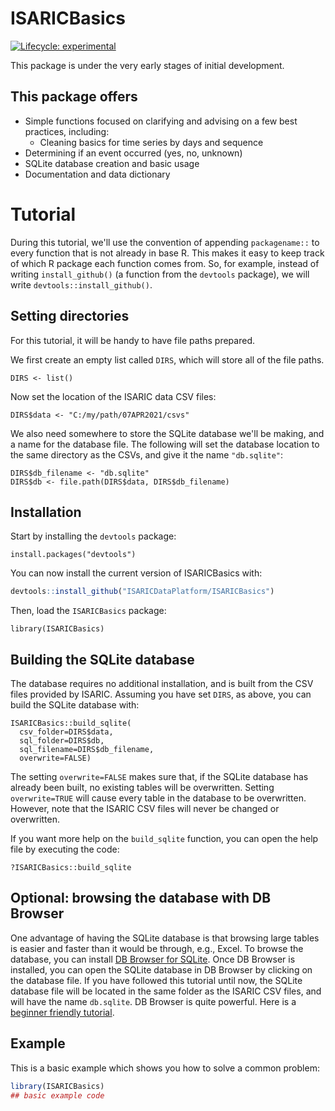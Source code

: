 # ISARICBasics

<!-- badges: start -->
[![Lifecycle: experimental](https://img.shields.io/badge/lifecycle-experimental-orange.svg)](https://lifecycle.r-lib.org/articles/stages.html#experimental)
<!-- badges: end -->

This package is under the very early stages of initial development.

## This package offers

* Simple functions focused on clarifying and advising on a few best practices, including:
  * Cleaning basics for time series by days and sequence
* Determining if an event occurred (yes, no, unknown)
* SQLite database creation and basic usage
* Documentation and data dictionary

# Tutorial

During this tutorial, we'll use the convention of appending `packagename::` to
every function that is not already in base R. This makes it easy to keep track
of which R package each function comes from. So, for example, instead of 
writing `install_github()` (a function from the `devtools` package), we will
write `devtools::install_github()`.

## Setting directories

For this tutorial, it will be handy to have file paths prepared.

We first create an empty list called `DIRS`, which will store all of the file
paths.

```
DIRS <- list()
```

Now set the location of the ISARIC data CSV files:

```
DIRS$data <- "C:/my/path/07APR2021/csvs"
```

We also need somewhere to store the SQLite database we'll be making, and a name 
for the database file. The following will set the database location to the 
same directory as the CSVs, and give it the name `"db.sqlite"`:

```
DIRS$db_filename <- "db.sqlite"
DIRS$db <- file.path(DIRS$data, DIRS$db_filename)
```

## Installation

Start by installing the `devtools` package:

```
install.packages("devtools")
```

You can now install the current version of ISARICBasics with:

``` r
devtools::install_github("ISARICDataPlatform/ISARICBasics")
```

Then, load the `ISARICBasics` package:

```
library(ISARICBasics)
```

## Building the SQLite database

The database requires no additional installation, and is built from
the CSV files provided by ISARIC. Assuming you have set `DIRS`, as above,
you can build the SQLite database with:

```
ISARICBasics::build_sqlite(
  csv_folder=DIRS$data,
  sql_folder=DIRS$db,
  sql_filename=DIRS$db_filename,
  overwrite=FALSE)
```

The setting `overwrite=FALSE` makes sure that, if the SQLite database has already
been built, no existing tables will be overwritten. Setting `overwrite=TRUE` 
will cause every table in the database to be overwritten. However, note that the
ISARIC CSV files will never be changed or overwritten.

If you want more help on the `build_sqlite` function, you can open the
help file by executing the code:

```
?ISARICBasics::build_sqlite
```

## Optional: browsing the database with DB Browser

One advantage of having the SQLite database is that browsing large tables is 
easier and faster than it would be through, e.g., Excel. To browse the database,
you can install [DB Browser for SQLite](https://sqlitebrowser.org/). Once 
DB Browser is installed, you can open the SQLite database in DB Browser by 
clicking on the database file. If you have followed this tutorial until now,
the SQLite database file will be located in the same folder as the ISARIC CSV
files, and will have the name `db.sqlite`. DB Browser is quite powerful. Here
is a [beginner friendly tutorial](https://towardsdatascience.com/an-easy-way-to-get-started-with-databases-on-your-own-computer-46f01709561).

## Example

This is a basic example which shows you how to solve a common problem:

``` r
library(ISARICBasics)
## basic example code
```

